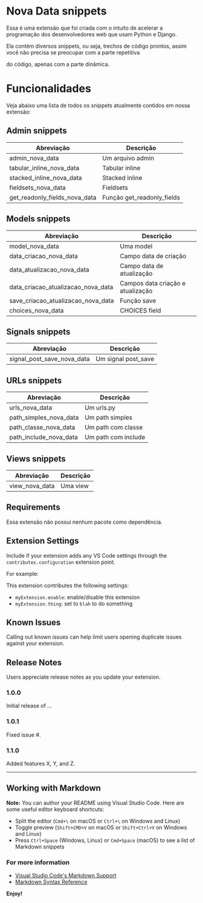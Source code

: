# Nova Data snippets
Essa é uma extensão que foi criada com o intuito de acelerar a programação dos desenvolvedores web que usam Python e Django.

Ela contém diversos snippets, ou seja, trechos de código prontos, assim você não precisa se preocupar com a parte repetitiva

do código, apenas com a parte dinâmica.

# Funcionalidades

Veja abaixo uma lista de todos os snippets atualmente contidos em nossa extensão:

## Admin snippets
| Abreviação                         | Descrição                         |
| ---------------------------------- | --------------------------------- |
| admin_nova_data                    | Um arquivo admin                  |
| tabular_inline_nova_data           | Tabular inline                    |
| stacked_inline_nova_data           | Stacked inline                    |
| fieldsets_nova_data                | Fieldsets                         |
| get_readonly_fields_nova_data      | Função get_readonly_fields        |

## Models snippets
| Abreviação                         | Descrição                         |
| ---------------------------------- | --------------------------------- |
| model_nova_data                    | Uma model                         |
| data_criacao_nova_data             | Campo data de criação             |
| data_atualizacao_nova_data         | Campo data de atualização         |
| data_criacao_atualizacao_nova_data | Campos data criação e atualização |
| save_criacao_atualizacao_nova_data | Função save                       |
| choices_nova_data                  | CHOICES field                     |

## Signals snippets
| Abreviação                         | Descrição                         |
| ---------------------------------- | --------------------------------- |
| signal_post_save_nova_data         | Um signal post_save               |

## URLs snippets
| Abreviação                         | Descrição                         |
| ---------------------------------- | --------------------------------- |
| urls_nova_data                     | Um urls.py                        |
| path_simples_nova_data             | Um path simples                   |
| path_classe_nova_data              | Um path com classe                |
| path_include_nova_data             | Um path com include               |

## Views snippets
| Abreviação                         | Descrição                         |
| ---------------------------------- | --------------------------------- |
| view_nova_data                     | Uma view                          |

## Requirements
Essa extensão não possui nenhum pacote como dependência.

## Extension Settings

Include if your extension adds any VS Code settings through the `contributes.configuration` extension point.

For example:

This extension contributes the following settings:

* `myExtension.enable`: enable/disable this extension
* `myExtension.thing`: set to `blah` to do something

## Known Issues

Calling out known issues can help limit users opening duplicate issues against your extension.

## Release Notes

Users appreciate release notes as you update your extension.

### 1.0.0

Initial release of ...

### 1.0.1

Fixed issue #.

### 1.1.0

Added features X, Y, and Z.

-----------------------------------------------------------------------------------------------------------

## Working with Markdown

**Note:** You can author your README using Visual Studio Code.  Here are some useful editor keyboard shortcuts:

* Split the editor (`Cmd+\` on macOS or `Ctrl+\` on Windows and Linux)
* Toggle preview (`Shift+CMD+V` on macOS or `Shift+Ctrl+V` on Windows and Linux)
* Press `Ctrl+Space` (Windows, Linux) or `Cmd+Space` (macOS) to see a list of Markdown snippets

### For more information

* [Visual Studio Code's Markdown Support](http://code.visualstudio.com/docs/languages/markdown)
* [Markdown Syntax Reference](https://help.github.com/articles/markdown-basics/)

**Enjoy!**
